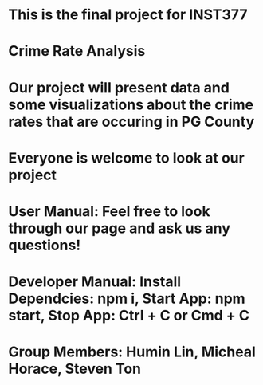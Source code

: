# This is the final project for INST377

# Crime Rate Analysis

# Our project will present data and some visualizations about the crime rates that are occuring in PG County

# Everyone is welcome to look at our project 

# User Manual: Feel free to look through our page and ask us any questions!

# Developer Manual: Install Dependcies: npm i, Start App: npm start, Stop App: Ctrl + C or Cmd + C

# Group Members: Humin Lin, Micheal Horace, Steven Ton
